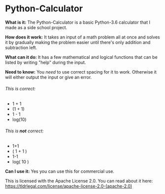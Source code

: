 # Python-Calculator
**What is it:**
The Python-Calculator is a basic Python-3.6 calculator that I made as a side school project.

**How does it work:**
It takes an input of a math problem all at once and solves it by gradually making the problem easier until there's only addition and subtraction left.

**What can it do:**
It has a few mathematical and logical functions that can be listed by writing "help" during the input.

**Need to know:**
You *need* to use correct spacing for it to work. Otherwise it will either output the input or give an error.

###### This is correct:
- 1 + 1
- (1 + 1)
- 1 - 1
- log(10)

###### This is __not__ correct:
- 1+1
- ( 1 + 1 )
- 1-1
- log( 10 )

**Can I use it:**
Yes you can use this for commercial use.

This is licensed with the Apache License 2.0.
You can read about it here: https://tldrlegal.com/license/apache-license-2.0-(apache-2.0)
